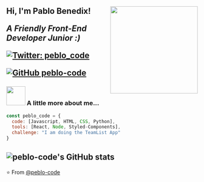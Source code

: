 
<!--
**peblo-code/peblo-code** is a ✨ _special_ ✨ repository because its `README.md` (this file) appears on your GitHub profile.

Here are some ideas to get you started:

-->

<h2> Hi, I'm Pablo Benedix! 
<img align='right' src="https://media.giphy.com/media/bx3Cvt88j7PtM4SOaS/giphy.gif" width="230">
<p><em>A Friendly Front-End Developer Junior :)</br></em></p>

[![Twitter: peblo_code](https://img.shields.io/twitter/follow/peblo_code?style=social)](https://twitter.com/peblo_code)
<!-- [![Linkedin: thaianebraga](https://img.shields.io/badge/-thaianebraga-blue?style=flat-square&logo=Linkedin&logoColor=white&link=https://www.linkedin.com/in/thaianebraga/)](https://www.linkedin.com/in/thaianebraga/) -->
[![GitHub peblo-code](https://img.shields.io/github/followers/peblo-code?label=follow&style=social)](https://github.com/peblo-code)


### <img src="https://media.giphy.com/media/KRfBgRKoKuXno1Sb4D/giphy.gif" width="50"> A little more about me...  

```javascript
const peblo_code = {
  code: [Javascript, HTML, CSS, Python],
  tools: [React, Node, Styled-Components],
  challenge: "I am doing the TeamList App"
}
```
![peblo-code's GitHub stats](https://github-readme-stats.vercel.app/api?username=peblo-code&theme=codeSTACKr&show_icons=true)
---

⭐️ From [@peblo-code](https://github.com/peblo-code)
